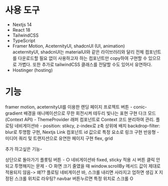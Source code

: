 # 사용 도구

- Nextjs 14
- React 18
- TailwindCSS
- TypeScript
- Framer Motion, AceternityUI, shadcnUI (UI, animation) <br>
  aceternityUI, shadcnUI는 materialUI와 같은 라이브러리와 달리 전체 컴포넌트를 다운로드할 필요 없이 사용하고자 하는 컴포넌트만 copy하여 구현할 수 있으므로 가볍다. 또한 추가로 tailwindCSS 클래스를 전달할 수도 있어서 유연하다.
- Hostinger (hosting)

<!-- shadcnUI + next-themes를 이용한 다크모드 -->

# 기능

framer motion, aceternityUI를 이용한 랜딩 페이지
프로젝트 버튼 - conic-gradient 배경을 애니메이션으로 무한 회전시켜 테두리 빛나는 표현 구현
다크 모드(Context API) -
ThemeProvider 래퍼 컴포넌트로 Context 코드 분리하여 관리.
플로팅 네비게이션바 -
position: stikcy, z-index로 z축 상위에 배치 backdrop-filter: blur로 투명함 구현, Nextjs Link 컴포넌트 id 값으로 특정 요소로 링크 구현
반응형 - 미디어 쿼리 및 트랜지션으로 유연한 페이지 구현
flex, grid

추가 하고싶은 기능-

상단으로 돌아가기 플롯팅 버튼 - ○
네비게이션바 fixed, sticky 적용 시 버튼 클릭 안되고 투명해지는 문제 - ○
화면 크기 줄였을 때 window.scrollBy 메서드 값이 제대로 적용되지 않음-> 왜??
플로팅 네비게이션 바, 스크롤 내리면 사라지고 업하면 생김 X
지정된 스크롤 위치로 라우팅? navbar 버튼누르면 특정 위치로 스크롤 O

<!-- ES7+ React/Redux/React-Native 플러그인 단축 명령어
https://github.com/r5n-labs/vscode-react-javascript-snippets/blob/HEAD/docs/Snippets.md -->
